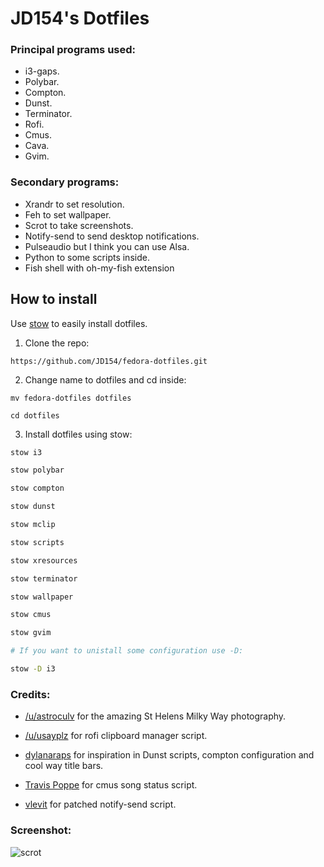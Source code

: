 # JD154's Dotfiles

### Principal programs used:

- i3-gaps.
- Polybar.
- Compton.
- Dunst.
- Terminator.
- Rofi.
- Cmus.
- Cava.
- Gvim.

### Secondary programs: 

- Xrandr to set resolution.
- Feh to set wallpaper.
- Scrot to take screenshots.
- Notify-send to send desktop notifications.
- Pulseaudio but I think you can use Alsa.
- Python to some scripts inside.
- Fish shell with oh-my-fish extension

## How to install

Use [stow](http://brandon.invergo.net/news/2012-05-26-using-gnu-stow-to-manage-your-dotfiles.html) to easily install dotfiles.

1. Clone the repo:

```
https://github.com/JD154/fedora-dotfiles.git
```

2. Change name to dotfiles and cd inside:

```
mv fedora-dotfiles dotfiles

cd dotfiles
```

3. Install dotfiles using stow:

```sh
stow i3

stow polybar

stow compton

stow dunst

stow mclip

stow scripts

stow xresources

stow terminator

stow wallpaper

stow cmus

stow gvim

# If you want to unistall some configuration use -D:

stow -D i3
```
### Credits:

- [/u/astroculv](https://www.reddit.com/r/EarthPorn/comments/5qtv0w/funny_how_we_gravitate_towards_the_things_that/) for the amazing St Helens Milky Way photography.

- [/u/usayplz](https://www.reddit.com/r/unixporn/comments/4p5aom/rofi_clipboard_manager/) for rofi clipboard manager script.

- [dylanaraps](https://github.com/dylanaraps/) for inspiration in Dunst scripts, compton configuration and cool way title bars.

- [Travis Poppe](https://github.com/cmus/cmus/wiki/status_diplay_notify_send.py) for cmus song status script.

- [vlevit](https://github.com/vlevit/notify-send.sh) for patched notify-send script.

### Screenshot:

![scrot](http://i.imgur.com/q7hrl1A.jpg)
